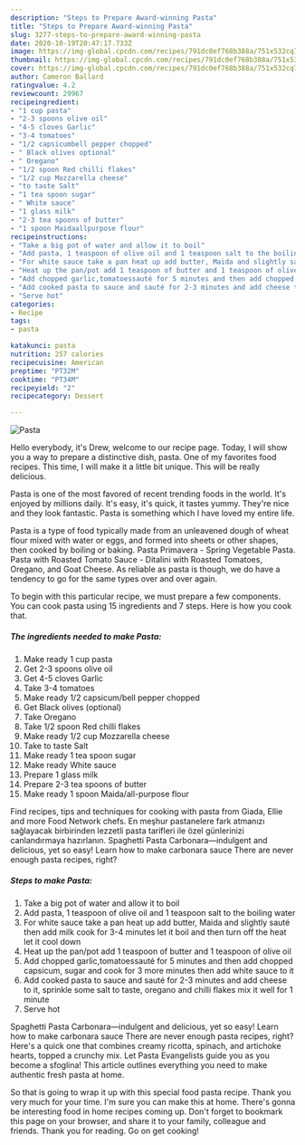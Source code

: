 ```yaml
---
description: "Steps to Prepare Award-winning Pasta"
title: "Steps to Prepare Award-winning Pasta"
slug: 3277-steps-to-prepare-award-winning-pasta
date: 2020-10-19T20:47:17.733Z
image: https://img-global.cpcdn.com/recipes/791dc0ef768b388a/751x532cq70/pasta-recipe-main-photo.jpg
thumbnail: https://img-global.cpcdn.com/recipes/791dc0ef768b388a/751x532cq70/pasta-recipe-main-photo.jpg
cover: https://img-global.cpcdn.com/recipes/791dc0ef768b388a/751x532cq70/pasta-recipe-main-photo.jpg
author: Cameron Ballard
ratingvalue: 4.2
reviewcount: 29967
recipeingredient:
- "1 cup pasta"
- "2-3 spoons olive oil"
- "4-5 cloves Garlic"
- "3-4 tomatoes"
- "1/2 capsicumbell pepper chopped"
- " Black olives optional"
- " Oregano"
- "1/2 spoon Red chilli flakes"
- "1/2 cup Mozzarella cheese"
- "to taste Salt"
- "1 tea spoon sugar"
- " White sauce"
- "1 glass milk"
- "2-3 tea spoons of butter"
- "1 spoon Maidaallpurpose flour"
recipeinstructions:
- "Take a big pot of water and allow it to boil"
- "Add pasta, 1 teaspoon of olive oil and 1 teaspoon salt to the boiling water"
- "For white sauce take a pan heat up add butter, Maida and slightly sauté then add milk cook for 3-4 minutes let it boil and then turn off the heat let it cool down"
- "Heat up the pan/pot add 1 teaspoon of butter and 1 teaspoon of olive oil"
- "Add chopped garlic,tomatoessauté for 5 minutes and then add chopped capsicum, sugar and cook for 3 more minutes then add white sauce to it"
- "Add cooked pasta to sauce and sauté for 2-3 minutes and add cheese to it, sprinkle some salt to taste, oregano and chilli flakes mix it well for 1 minute"
- "Serve hot"
categories:
- Recipe
tags:
- pasta

katakunci: pasta 
nutrition: 257 calories
recipecuisine: American
preptime: "PT32M"
cooktime: "PT34M"
recipeyield: "2"
recipecategory: Dessert

---
```



![Pasta](https://img-global.cpcdn.com/recipes/791dc0ef768b388a/751x532cq70/pasta-recipe-main-photo.jpg)

Hello everybody, it's Drew, welcome to our recipe page. Today, I will show you a way to prepare a distinctive dish, pasta. One of my favorites food recipes. This time, I will make it a little bit unique. This will be really delicious.

Pasta is one of the most favored of recent trending foods in the world. It's enjoyed by millions daily. It's easy, it's quick, it tastes yummy. They're nice and they look fantastic. Pasta is something which I have loved my entire life.

Pasta is a type of food typically made from an unleavened dough of wheat flour mixed with water or eggs, and formed into sheets or other shapes, then cooked by boiling or baking. Pasta Primavera - Spring Vegetable Pasta. Pasta with Roasted Tomato Sauce - Ditalini with Roasted Tomatoes, Oregano, and Goat Cheese. As reliable as pasta is though, we do have a tendency to go for the same types over and over again.


To begin with this particular recipe, we must prepare a few components. You can cook pasta using 15 ingredients and 7 steps. Here is how you cook that.

<!--inarticleads1-->

##### The ingredients needed to make Pasta:

1. Make ready 1 cup pasta
1. Get 2-3 spoons olive oil
1. Get 4-5 cloves Garlic
1. Take 3-4 tomatoes
1. Make ready 1/2 capsicum/bell pepper chopped
1. Get  Black olives (optional)
1. Take  Oregano
1. Take 1/2 spoon Red chilli flakes
1. Make ready 1/2 cup Mozzarella cheese
1. Take to taste Salt
1. Make ready 1 tea spoon sugar
1. Make ready  White sauce
1. Prepare 1 glass milk
1. Prepare 2-3 tea spoons of butter
1. Make ready 1 spoon Maida/all-purpose flour


Find recipes, tips and techniques for cooking with pasta from Giada, Ellie and more Food Network chefs. En meşhur pastanelere fark atmanızı sağlayacak birbirinden lezzetli pasta tarifleri ile özel günlerinizi canlandırmaya hazırlanın. Spaghetti Pasta Carbonara—indulgent and delicious, yet so easy! Learn how to make carbonara sauce There are never enough pasta recipes, right? 

<!--inarticleads2-->

##### Steps to make Pasta:

1. Take a big pot of water and allow it to boil
1. Add pasta, 1 teaspoon of olive oil and 1 teaspoon salt to the boiling water
1. For white sauce take a pan heat up add butter, Maida and slightly sauté then add milk cook for 3-4 minutes let it boil and then turn off the heat let it cool down
1. Heat up the pan/pot add 1 teaspoon of butter and 1 teaspoon of olive oil
1. Add chopped garlic,tomatoessauté for 5 minutes and then add chopped capsicum, sugar and cook for 3 more minutes then add white sauce to it
1. Add cooked pasta to sauce and sauté for 2-3 minutes and add cheese to it, sprinkle some salt to taste, oregano and chilli flakes mix it well for 1 minute
1. Serve hot


Spaghetti Pasta Carbonara—indulgent and delicious, yet so easy! Learn how to make carbonara sauce There are never enough pasta recipes, right? Here&#39;s a quick one that combines creamy ricotta, spinach, and artichoke hearts, topped a crunchy mix. Let Pasta Evangelists guide you as you become a sfoglina! This article outlines everything you need to make authentic fresh pasta at home. 

So that is going to wrap it up with this special food pasta recipe. Thank you very much for your time. I'm sure you can make this at home. There's gonna be interesting food in home recipes coming up. Don't forget to bookmark this page on your browser, and share it to your family, colleague and friends. Thank you for reading. Go on get cooking!
